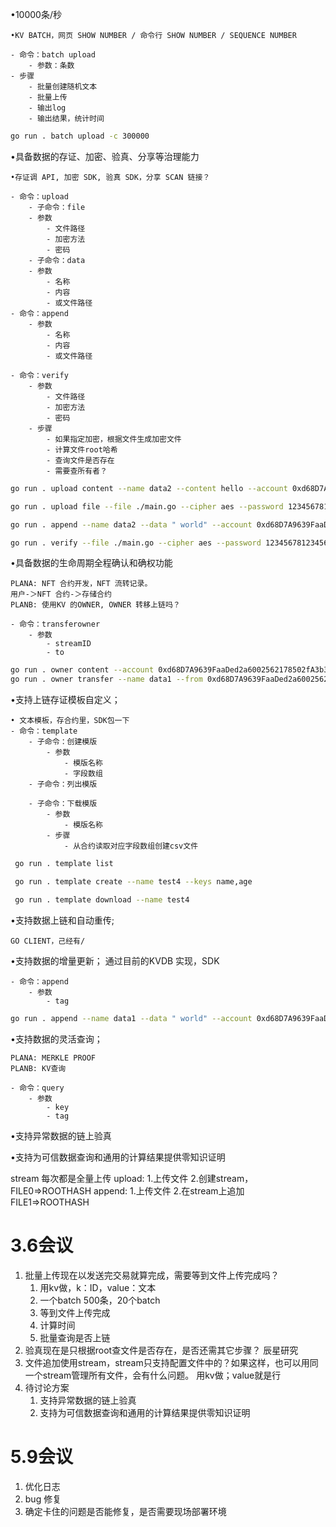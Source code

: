 •10000条/秒

	•KV BATCH，网页 SHOW NUMBER / 命令行 SHOW NUMBER / SEQUENCE NUMBER
	
	- 命令：batch upload
		- 参数：条数
	- 步骤
		- 批量创建随机文本
		- 批量上传
		- 输出log
		- 输出结果，统计时间

```sh
go run . batch upload -c 300000
```


•具备数据的存证、加密、验真、分享等治理能力

	•存证调 API, 加密 SDK, 验真 SDK，分享 SCAN 链接？
	
	- 命令：upload 
      	- 子命令：file
		- 参数
			- 文件路径
			- 加密方法
			- 密码
    	- 子命令：data
    	- 参数
    		- 名称
    		- 内容
			- 或文件路径
	- 命令：append
    	- 参数
        	- 名称
        	- 内容
			- 或文件路径
			
	- 命令：verify
		- 参数
			- 文件路径
			- 加密方法
			- 密码
    	- 步骤
        	- 如果指定加密，根据文件生成加密文件
        	- 计算文件root哈希
        	- 查询文件是否存在
        	- 需要查所有者？

```sh
go run . upload content --name data2 --content hello --account 0xd68D7A9639FaaDed2a6002562178502fA3b3Af9b

go run . upload file --file ./main.go --cipher aes --password 1234567812345678

go run . append --name data2 --data " world" --account 0xd68D7A9639FaaDed2a6002562178502fA3b3Af9b

go run . verify --file ./main.go --cipher aes --password 1234567812345678
```

•具备数据的生命周期全程确认和确权功能

	PLANA: NFT 合约开发，NFT 流转记录。
	用户-＞NFT 合约-＞存储合约
	PLANB: 使用KV 的OWNER, OWNER 转移上链吗？

	- 命令：transferowner
		- 参数 
			- streamID
			- to

```sh
go run . owner content --account 0xd68D7A9639FaaDed2a6002562178502fA3b3Af9b --name data2 
go run . owner transfer --name data1 --from 0xd68D7A9639FaaDed2a6002562178502fA3b3Af9b --to 0xe61646FD48adF644404f373D984B14C877957F7c 
```

•支持上链存证模板自定义；

	• 文本模板，存合约里，SDK包一下
	- 命令：template
		- 子命令：创建模版
			- 参数
    			- 模版名称
				- 字段数组
		- 子命令：列出模版

		- 子命令：下载模版
			- 参数
				- 模版名称
			- 步骤
				- 从合约读取对应字段数组创建csv文件

```sh
 go run . template list  

 go run . template create --name test4 --keys name,age    

 go run . template download --name test4
```

•支持数据上链和自动重传;

	GO CLIENT，己经有/

•支持数据的增量更新；
	通过目前的KVDB 实现，SDK

	- 命令：append
		- 参数
			- tag

```sh
go run . append --name data1 --data " world" --account 0xd68D7A9639FaaDed2a6002562178502fA3b3Af9b
```


•支持数据的灵活查询；

	PLANA: MERKLE PROOF
	PLANB: KV查询

	- 命令：query
		- 参数
			- key
			- tag

•支持异常数据的链上验真

•支持为可信数据查询和通用的计算结果提供零知识证明



stream 每次都是全量上传
upload: 1.上传文件 2.创建stream，FILE0=>ROOTHASH
append: 1.上传文件 2.在stream上追加 FILE1=>ROOTHASH


# 3.6会议
1. 批量上传现在以发送完交易就算完成，需要等到文件上传完成吗？
   1. 用kv做，k：ID，value：文本
   2. 一个batch 500条，20个batch
   3. 等到文件上传完成
   4. 计算时间
   5. 批量查询是否上链
2. 验真现在是只根据root查文件是否存在，是否还需其它步骤？ 辰星研究
3. 文件追加使用stream，stream只支持配置文件中的？如果这样，也可以用同一个stream管理所有文件，会有什么问题。 用kv做；value就是行
4. 待讨论方案
   1. 支持异常数据的链上验真
   2. 支持为可信数据查询和通用的计算结果提供零知识证明

# 5.9会议

1. 优化日志
2. bug 修复
3. 确定卡住的问题是否能修复，是否需要现场部署环境